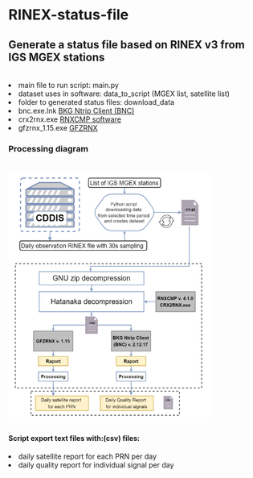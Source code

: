 # RINEX-status-file
<h2>Generate a status file based on RINEX v3 from IGS MGEX stations</h2><br>
<li>main file to run script: main.py </li>
<li>dataset uses in software: data_to_script (MGEX list, satellite list) </li>
<li>folder to generated status files: download_data</li>
<li>bnc.exe.lnk <a href="https://igs.bkg.bund.de/ntrip/bnc">BKG Ntrip Client (BNC)</a></li>
<li>crx2rnx.exe <a href="https://terras.gsi.go.jp/ja/crx2rnx.html">RNXCMP software</a></li>
<li>gfzrnx_1.15.exe <a href="https://dataservices.gfz-potsdam.de/panmetaworks/showshort.php?id=escidoc:1577894">GFZRNX</a></li>
<h3>Processing diagram</h3><br>
<img src="download_scheme.png" alt="download_scheme" width="400" height="500"><br>
<h4>Script export text files with:(csv) files:</h4>
<li>daily satellite report for each PRN per day</li>
<li>daily quality report for individual signal per day</li>
